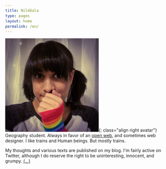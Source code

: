 ```yaml
---
title: Nildëala
type: pages
layout: home
permalink: /en/
---
```

![My proud look. Or something like that.](/images/layout/logos/pride-look-v2-300px.png){: class="align right avatar"} Geography student. Always in favor of an [open web](https://www.mozilla.org/en-US/about/manifesto/), and sometimes web designer. I like trains and Human beings. But mostly trains.

My thoughts and various texts are published on my blog. I'm fairly active on Twitter, although I do reserve the right to be uninteresting, innocent, and grumpy. [(...)](/en/about)

<!--<span style="opacity:.5;"><span class="octicon octicon-location"></span> Lyon, France.</span>-->
